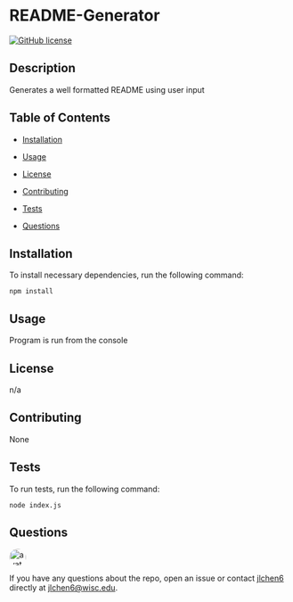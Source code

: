 
# README-Generator
[![GitHub license](https://img.shields.io/badge/license-MIT-blue.svg)](https://github.com/jlchen6/readme-generator)

## Description

Generates a well formatted README using user input

## Table of Contents 

* [Installation](#installation)

* [Usage](#usage)

* [License](#license)

* [Contributing](#contributing)

* [Tests](#tests)

* [Questions](#questions)

## Installation

To install necessary dependencies, run the following command:

```
npm install
```

## Usage

Program is run from the console

## License

n/a
  
## Contributing

None

## Tests

To run tests, run the following command:

```
node index.js
```

## Questions

<img src="https://avatars1.githubusercontent.com/u/10055114?v=4" alt="avatar" style="border-radius: 16px" width="30" />

If you have any questions about the repo, open an issue or contact [jlchen6](https://api.github.com/jlchen6) directly at jlchen6@wisc.edu.

